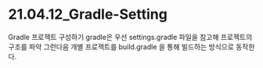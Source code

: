 # 21.04.12_Gradle-Setting

Gradle 프로젝트 구성하기
gradle은 우선 settings.gradle 파일을 참고해 프로젝트의 구조를 파악
그런다음 개별 프로젝트를 build.gradle 을 통해 빌드하는 방식으로 동작한다.
